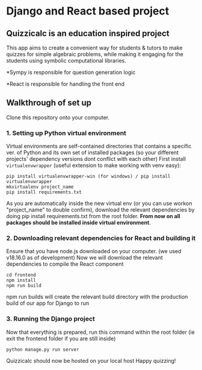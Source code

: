 # Django and React based project

## Quizzicalc is an education inspired project

This app aims to create a convenient way for students & tutors to make quizzes for simple algebraic problems, while making it engaging for the students using symbolic computational libraries.

*Sympy is responsible for question generation logic

*React is responsible for handling the front end 

## Walkthrough of set up

Clone this repository onto your computer.

### **1. Setting up Python virtual environment**

Virtual environments are self-contained directories that contains a specific ver. of Python and its own set of installed packages (so your different projects' dependency versions dont conflict with each other) First install `virtualenvwrapper` (useful extension to make working with venv easy):

```
pip install virtualenvwrapper-win (for windows) / pip install virtualenvwrapper
mkvirtualenv project_name
pip install requirements.txt
```

As you are automatically inside the new virtual env (or you can use workon "project_name" to double confirm), download the relevant dependencies by doing pip install requirements.txt from the root folder.
**From now on all packages should be installed inside virtual environment**.

### **2. Downloading relevant dependencies for React and building it**

Ensure that you have node.js downloaded on your computer. (we used v18.16.0 as of development)
Now we will download the relevant dependencies to compile the React component

```
cd frontend
npm install
npm run build
```

npm run builds will create the relevant build directory with the production build of our app for Django to run

### **3. Running the Django project**

Now that everything is prepared, run this command within the root folder (ie exit the frontend folder if you are still inside)

```
python manage.py run server
```

Quizzicalc should now be hosted on your local host
Happy quizzing!

